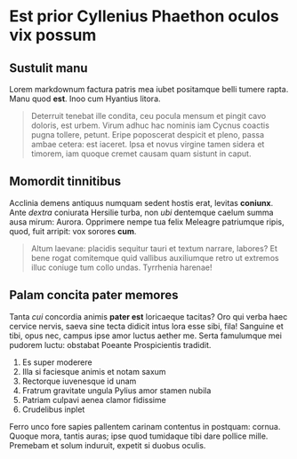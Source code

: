 # Est prior Cyllenius Phaethon oculos vix possum

## Sustulit manu

Lorem markdownum factura patris mea iubet positamque belli tumere rapta. Manu
quod **est**. Inoo cum Hyantius litora.

> Deterruit tenebat ille condita, ceu pocula mensum et pingit cavo doloris, est
> urbem. Virum adhuc hac nominis iam Cycnus coactis pugna tollere, petunt. Eripe
> poposcerat despicit et pleno, passa ambae cetera: est iaceret. Ipsa et novus
> virgine tamen sidera et timorem, iam quoque cremet causam quam sistunt in
> caput.

## Momordit tinnitibus

Acclinia demens antiquus numquam sedent hostis erat, levitas **coniunx**. Ante
*dextra* coniurata Hersilie turba, non *ubi* dentemque caelum summa ausa mirum:
Aurora. Opprimere nempe tua felix Meleagre patriumque ripis, quod, fuit arripit:
vox sorores **cum**.

> Altum laevane: placidis sequitur tauri et textum narrare, labores? Et bene
> rogat comitemque quid vallibus auxiliumque retro ut extremos illuc coniuge tum
> collo undas. Tyrrhenia harenae!

## Palam concita pater memores

Tanta *cui* concordia animis **pater est** loricaeque tacitas? Oro qui verba
haec cervice nervis, saeva sine tecta didicit intus lora esse sibi, fila!
Sanguine et tibi, opus nec, campus ipse amor luctus aether me. Serta famulumque
mei pudorem luctu: obstabat Poeante Prospicientis tradidit.

1. Es super moderere
2. Illa si faciesque animis et notam saxum
3. Rectorque iuvenesque id unam
4. Fratrum gravitate ungula Pylius amor stamen nubila
5. Patriam culpavi aenea clamor fidissime
6. Crudelibus inplet

Ferro unco fore sapies pallentem carinam contentus in postquam: cornua. Quoque
mora, tantis auras; ipse quod tumidaque tibi dare pollice mille. Premebam et
solum induruit, expetit si duobus oculis.
